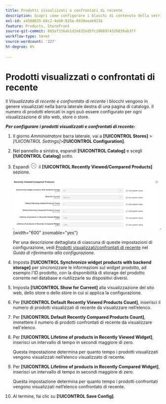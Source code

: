```yaml
---
title: Prodotti visualizzati o confrontati di recente
description: Scopri come configurare i blocchi di contenuto della vetrina per i prodotti visualizzati e confrontati di recente.
exl-id: a4580835-68c2-4eb0-825e-0939eeab921b
feature: Products, Storefront
source-git-commit: 8b5af316ab1d2e632ed5fc2066974326830ab3f7
workflow-type: tm+mt
source-wordcount: '227'
ht-degree: 0%

---
```


# Prodotti visualizzati o confrontati di recente

Il _Visualizzato di recente e confrontato di recente_ i blocchi vengono in genere visualizzati nella barra laterale destra di una pagina di catalogo. Il numero di prodotti elencati in ogni può essere configurato per ogni visualizzazione di sito web, store o store.

**_Per configurare i prodotti visualizzati e confrontati di recente:_**

1. Il giorno _Amministratore_ barra laterale, vai a **[!UICONTROL Stores]** > _[!UICONTROL Settings]_>**[!UICONTROL Configuration]**.

1. Nel pannello a sinistra, espandi **[!UICONTROL Catalog]** e scegli **[!UICONTROL Catalog]** sotto.

1. Espandi ![Selettore di espansione](../assets/icon-display-expand.png) il **[!UICONTROL Recently Viewed/Compared Products]** sezione.

   ![Configurazione del catalogo: prodotti visualizzati/confrontati di recente](../configuration-reference/catalog/assets/catalog-recently-viewed-and-compared-products.png){width="600" zoomable="yes"}

   Per una descrizione dettagliata di ciascuna di queste impostazioni di configurazione, vedi [Prodotti visualizzati/confrontati di recente](../configuration-reference/catalog/catalog.md#recently-viewedcompared-products) nel _Guida di riferimento alla configurazione_.

1. Imposta **[!UICONTROL Synchronize widget products with backend storage]** per sincronizzare le informazioni sul widget prodotto, ad esempio l&#39;ID prodotto, con la disponibilità di storage del prodotto corrente nel database e riutilizzarle su dispositivi diversi.

1. Imposta **[!UICONTROL Show for Current]** alla visualizzazione del sito web, dello store o dello store in cui si applica la configurazione.

1. Per **[!UICONTROL Default Recently Viewed Products Count]**, inserisci il numero di prodotti visualizzati di recente da visualizzare nell’elenco.

1. Per **[!UICONTROL Default Recently Compared Products Count]**, immettere il numero di prodotti confrontati di recente da visualizzare nell&#39;elenco.

1. Per **[!UICONTROL Lifetime of products in Recently Viewed Widget]**, inserisci un intervallo di tempo in secondi maggiore di zero.

   Questa impostazione determina per quanto tempo i prodotti visualizzati vengono visualizzati nell’elenco visualizzato di recente.

1. Per **[!UICONTROL Lifetime of products in Recently Compared Widget]**, inserisci un intervallo di tempo in secondi maggiore di zero.

   Questa impostazione determina per quanto tempo i prodotti confrontati vengono visualizzati nell’elenco confrontato di recente.

1. Al termine, fai clic su **[!UICONTROL Save Config]**.
